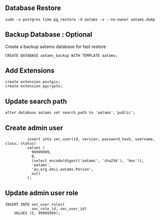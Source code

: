 ## Database Restore
```
sudo -u postgres time pg_restore -d aatams -v --no-owner aatams.dump
```
## Backup Database : Optional
Create a backup aatams database for fast restore
```
CREATE DATABASE aatams_backup WITH TEMPLATE aatams;
```
## Add Extensions
```
create extension postgis;
create extension pgcrypto;
```

## Update search path
```
alter database aatams set search_path to 'aatams','public';
```

## Create admin user
```
          insert into sec_user(id, version, password_hash, username, class, status) 
          values (
            99999999,
            0,
            (select encode(digest('aatams', 'sha256'), 'hex')),
            'aatams',
            'au.org.emii.aatams.Person',
            null
          ); 
```          
## Update admin user role
```
INSERT INTO sec_user_roles(
            sec_role_id, sec_user_id)
    VALUES (5, 99999999);
```    
